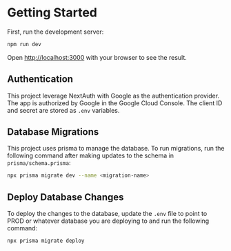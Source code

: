 # Getting Started

First, run the development server:

```bash
npm run dev
```

Open [http://localhost:3000](http://localhost:3000) with your browser to see the result.

## Authentication

This project leverage NextAuth with Google as the authentication provider.
The app is authorized by Google in the Google Cloud Console. The client ID and secret are stored as `.env` variables.

## Database Migrations

This project uses prisma to manage the database. To run migrations, run the following command after making updates to the schema
in `prisma/schema.prisma`:

```bash
npx prisma migrate dev --name <migration-name>
```

## Deploy Database Changes

To deploy the changes to the database, update the `.env` file to point to PROD or whatever database you are deploying to and run the following command:

```bash
npx prisma migrate deploy
```
